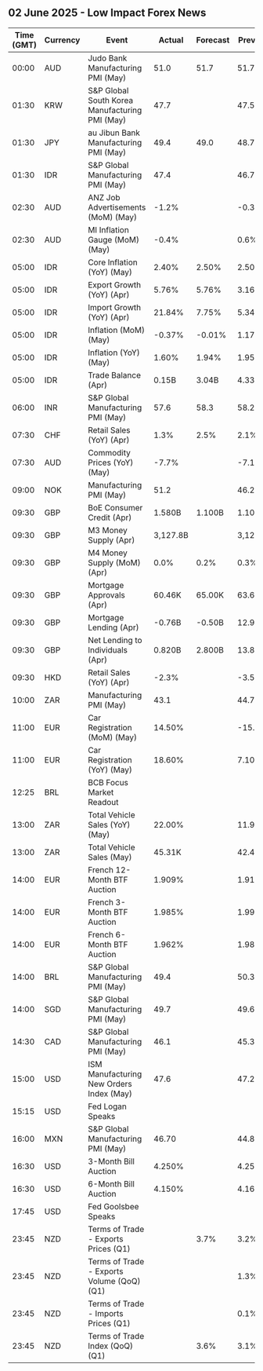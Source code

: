 ## 02 June 2025 - Low Impact Forex News

| Time (GMT) | Currency | Event | Actual | Forecast | Previous |
|------|----------|-------|--------|----------|----------|
| 00:00 | AUD | Judo Bank Manufacturing PMI (May) | 51.0 | 51.7 | 51.7 |
| 01:30 | KRW | S&P Global South Korea Manufacturing PMI (May) | 47.7 |  | 47.5 |
| 01:30 | JPY | au Jibun Bank Manufacturing PMI (May) | 49.4 | 49.0 | 48.7 |
| 01:30 | IDR | S&P Global Manufacturing PMI (May) | 47.4 |  | 46.7 |
| 02:30 | AUD | ANZ Job Advertisements (MoM) (May) | -1.2% |  | -0.3% |
| 02:30 | AUD | MI Inflation Gauge (MoM) (May) | -0.4% |  | 0.6% |
| 05:00 | IDR | Core Inflation (YoY) (May) | 2.40% | 2.50% | 2.50% |
| 05:00 | IDR | Export Growth (YoY) (Apr) | 5.76% | 5.76% | 3.16% |
| 05:00 | IDR | Import Growth (YoY) (Apr) | 21.84% | 7.75% | 5.34% |
| 05:00 | IDR | Inflation (MoM) (May) | -0.37% | -0.01% | 1.17% |
| 05:00 | IDR | Inflation (YoY) (May) | 1.60% | 1.94% | 1.95% |
| 05:00 | IDR | Trade Balance (Apr) | 0.15B | 3.04B | 4.33B |
| 06:00 | INR | S&P Global Manufacturing PMI (May) | 57.6 | 58.3 | 58.2 |
| 07:30 | CHF | Retail Sales (YoY) (Apr) | 1.3% | 2.5% | 2.1% |
| 07:30 | AUD | Commodity Prices (YoY) (May) | -7.7% |  | -7.1% |
| 09:00 | NOK | Manufacturing PMI (May) | 51.2 |  | 46.2 |
| 09:30 | GBP | BoE Consumer Credit (Apr) | 1.580B | 1.100B | 1.102B |
| 09:30 | GBP | M3 Money Supply (Apr) | 3,127.8B |  | 3,129.2B |
| 09:30 | GBP | M4 Money Supply (MoM) (Apr) | 0.0% | 0.2% | 0.3% |
| 09:30 | GBP | Mortgage Approvals (Apr) | 60.46K | 65.00K | 63.60K |
| 09:30 | GBP | Mortgage Lending (Apr) | -0.76B | -0.50B | 12.96B |
| 09:30 | GBP | Net Lending to Individuals (Apr) | 0.820B | 2.800B | 13.800B |
| 09:30 | HKD | Retail Sales (YoY) (Apr) | -2.3% |  | -3.5% |
| 10:00 | ZAR | Manufacturing PMI (May) | 43.1 |  | 44.7 |
| 11:00 | EUR | Car Registration (MoM) (May) | 14.50% |  | -15.60% |
| 11:00 | EUR | Car Registration (YoY) (May) | 18.60% |  | 7.10% |
| 12:25 | BRL | BCB Focus Market Readout |  |  |  |
| 13:00 | ZAR | Total Vehicle Sales (YoY) (May) | 22.00% |  | 11.90% |
| 13:00 | ZAR | Total Vehicle Sales (May) | 45.31K |  | 42.40K |
| 14:00 | EUR | French 12-Month BTF Auction | 1.909% |  | 1.913% |
| 14:00 | EUR | French 3-Month BTF Auction | 1.985% |  | 1.999% |
| 14:00 | EUR | French 6-Month BTF Auction | 1.962% |  | 1.982% |
| 14:00 | BRL | S&P Global Manufacturing PMI (May) | 49.4 |  | 50.3 |
| 14:00 | SGD | S&P Global Manufacturing PMI (May) | 49.7 |  | 49.6 |
| 14:30 | CAD | S&P Global Manufacturing PMI (May) | 46.1 |  | 45.3 |
| 15:00 | USD | ISM Manufacturing New Orders Index (May) | 47.6 |  | 47.2 |
| 15:15 | USD | Fed Logan Speaks |  |  |  |
| 16:00 | MXN | S&P Global Manufacturing PMI (May) | 46.70 |  | 44.80 |
| 16:30 | USD | 3-Month Bill Auction | 4.250% |  | 4.255% |
| 16:30 | USD | 6-Month Bill Auction | 4.150% |  | 4.160% |
| 17:45 | USD | Fed Goolsbee Speaks |  |  |  |
| 23:45 | NZD | Terms of Trade - Exports Prices (Q1) |  | 3.7% | 3.2% |
| 23:45 | NZD | Terms of Trade - Exports Volume (QoQ) (Q1) |  |  | 1.3% |
| 23:45 | NZD | Terms of Trade - Imports Prices (Q1) |  |  | 0.1% |
| 23:45 | NZD | Terms of Trade Index (QoQ) (Q1) |  | 3.6% | 3.1% |
